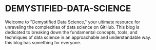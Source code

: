 # DEMYSTIFIED-DATA-SCIENCE
Welcome to "Demystified Data Science," your ultimate resource for unraveling the complexities of data science on GitHub. This blog is dedicated to breaking down the fundamental concepts, tools, and techniques of data science in an approachable and understandable way.  this blog has something for everyone.
